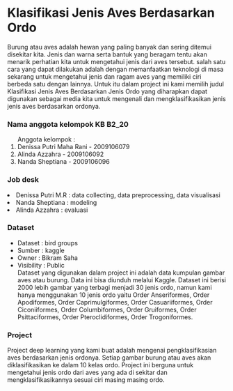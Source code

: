 # Klasifikasi Jenis Aves Berdasarkan Ordo
Burung atau aves adalah hewan yang paling banyak dan sering ditemui disekitar kita. Jenis dan warna serta bantuk yang beragam tentu akan menarik perhatian kita untuk mengetahui jenis dari aves tersebut. salah satu cara yang dapat dilakukan adalah dengan memanfaatkan teknologi di masa sekarang untuk mengetahui jenis dan ragam aves yang memiliki ciri berbeda satu dengan lainnya. Untuk itu dalam project ini kami memilih judul Klasifikasi Jenis Aves Berdasarkan Jenis Ordo yang diharapkan dapat digunakan sebagai media kita untuk mengenali dan mengklasifikasikan  jenis jenis aves berdasarkan ordonya.

### Nama anggota kelompok KB B2_20
<ol> Anggota kelompok :
    <li>Denissa Putri Maha Rani - 2009106079 <br>
    <li>Alinda Azzahra - 2009106092 <br>
    <li>Nanda Sheptiana - 2009106096 <br>
</ol>

### Job desk
<li>Denissa Putri M.R : data collecting, data preprocessing, data visualisasi
<li>Nanda Sheptiana : modeling
<li>Alinda Azzahra  : evaluasi

### Dataset
<ul>
<li>Dataset : <a https://www.kaggle.com/datasets/imbikramsaha/bird-groups-classification > bird groups </a> <br>
<li>Sumber : kaggle <br>
<li>Owner : Bikram Saha <br>
<li>Visibility : Public <br>
Dataset yang digunakan dalam project ini adalah data kumpulan gambar aves atau burung. Data ini bisa diunduh melalui Kaggle. Dataset ini berisi 2000 lebih gambar yang terbagi menjadi 30 jenis ordo, namun kami hanya menggunakan 10 jenis ordo yaitu Order Anseriformes, Order Apodiformes, Order Caprimulgiformes, Order Casuariiformes, Order Ciconiiformes, Order Columbiformes, Order Gruiformes, Order Psittaciformes, Order Pteroclidiformes, Order Trogoniformes.
</ul>

### Project
Project deep learning yang kami buat adalah mengenai pengklasifikasian aves berdasarkan jenis ordonya. Setiap gambar burung atau aves akan diklasifikasikan ke dalam 10 kelas ordo. Project ini berguna untuk mengetahui jenis ordo dari aves yang ada di sekitar dan mengklasifikasikannya sesuai ciri masing masing ordo.
